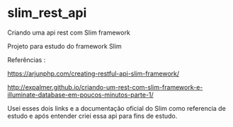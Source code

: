 # slim_rest_api
Criando uma api rest com Slim framework

Projeto para estudo do framework Slim 

Referências : 

https://arjunphp.com/creating-restful-api-slim-framework/

http://expalmer.github.io/criando-um-rest-com-slim-framework-e-illuminate-database-em-poucos-minutos-parte-1/

Usei esses dois links e a documentação oficial do Slim como referencia de estudo e após entender criei essa api para fins de estudo.
